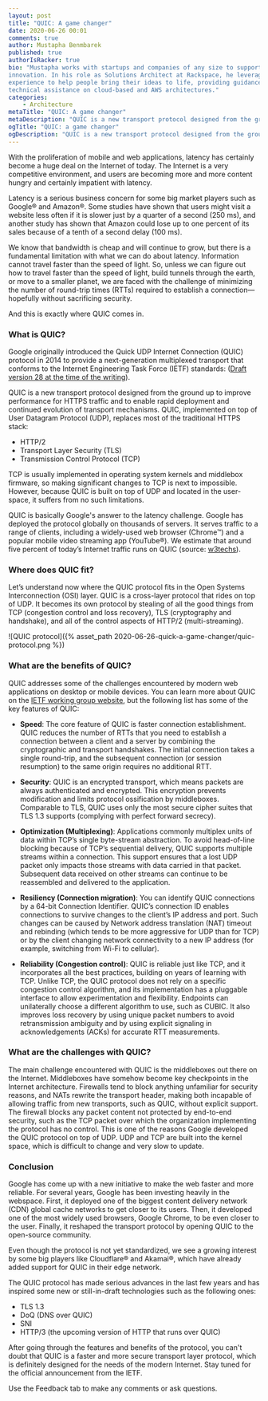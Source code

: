 ```yaml
---
layout: post
title: "QUIC: A game changer"
date: 2020-06-26 00:01
comments: true
author: Mustapha Benmbarek
published: true
authorIsRacker: true
bio: "Mustapha works with startups and companies of any size to support their
innovation. In his role as Solutions Architect at Rackspace, he leverages his
experience to help people bring their ideas to life, providing guidance and
technical assistance on cloud-based and AWS architectures."
categories:
    - Architecture
metaTitle: "QUIC: A game changer"
metaDescription: "QUIC is a new transport protocol designed from the ground up to improve performance for HTTPS traffic and to enable rapid deployment and continued evolution of transport mechanisms."
ogTitle: "QUIC: a game changer"
ogDescription: "QUIC is a new transport protocol designed from the ground up to improve performance for HTTPS traffic and to enable rapid deployment and continued evolution of transport mechanisms."
---
```


With the proliferation of mobile and web applications, latency has certainly
become a huge deal on the Internet of today. The Internet is a very
competitive environment, and users are becoming more and more content hungry
and certainly impatient with latency.

<!-- more -->

Latency is a serious business concern for some big market players such as
Google&reg; and Amazon&reg;. Some studies have shown that users might visit a
website less often if it is slower just by a quarter of a second (250 ms), and
another study has shown that Amazon could lose up to one percent of its sales
because of a tenth of a second delay (100 ms).

We know that bandwidth is cheap and will continue to grow, but there is a
fundamental limitation with what we can do about latency. Information cannot
travel faster than the speed of light. So, unless we can figure out how to
travel faster than the speed of light, build tunnels through the earth, or move
to a smaller planet, we are faced with the challenge of minimizing the number
of round-trip times (RTTs) required to establish a connection&mdash;hopefully
without sacrificing security.

And this is exactly where QUIC comes in.

### What is QUIC?

Google originally introduced the Quick UDP Internet Connection (QUIC) protocol
in 2014 to provide a next-generation multiplexed transport that conforms to the
Internet Engineering Task Force (IETF) standards:
([Draft version 28 at the time of the writing](https://tools.ietf.org/html/draft-ietf-quic-transport-28)).

QUIC is a new transport protocol designed from the ground up to improve
performance for HTTPS traffic and to enable rapid deployment and continued
evolution of transport mechanisms. QUIC, implemented on top of User Datagram Protocol (UDP),
replaces most of the traditional HTTPS stack:

- HTTP/2
- Transport Layer Security (TLS)
- Transmission Control Protocol (TCP)

TCP is usually implemented in operating system kernels and middlebox firmware, so making
significant changes to TCP is next to impossible. However, because QUIC is built
on top of UDP and located in the user-space, it suffers from no such
limitations.

QUIC is basically Google's answer to the latency challenge. Google has deployed the
protocol globally on thousands of servers. It serves
traffic to a range of clients, including a widely-used web browser (Chrome&trade;)
and a popular mobile video streaming app (YouTube&reg;). We estimate that around
five percent of today’s Internet traffic runs on QUIC
(source: [w3techs](https://w3techs.com/technologies/details/ce-quic)).

### Where does QUIC fit?

Let’s understand now where the QUIC protocol fits in the Open Systems Interconnection (OSI) layer.
QUIC is a cross-layer protocol that rides on top of UDP. It becomes its own protocol by stealing of
all the good things from TCP (congestion control and loss recovery), TLS (cryptography and handshake),
and all of the control aspects of HTTP/2 (multi-streaming).

![QUIC protocol]({% asset_path 2020-06-26-quick-a-game-changer/quic-protocol.png %})

### What are the benefits of QUIC?

QUIC addresses some of the challenges encountered by modern web applications on
desktop or mobile devices. You can learn more about QUIC on the
[IETF working group website](https://tools.ietf.org/html/draft-ietf-quic-transport-28),
but the following list has some of the key features of QUIC:

- **Speed**: The core feature of QUIC is faster connection establishment. QUIC
reduces the number of RTTs that you need to establish a connection between
a client and a server by combining the cryptographic and transport
handshakes. The initial connection takes a single round-trip, and the
subsequent connection (or session resumption) to the same origin requires
no additional RTT.

- **Security**: QUIC is an encrypted transport, which means packets are always
authenticated and encrypted. This encryption prevents modification and limits
protocol ossification by middleboxes. Comparable to TLS, QUIC uses only
the most secure cipher suites that TLS 1.3 supports (complying with
perfect forward secrecy).

- **Optimization (Multiplexing)**: Applications commonly multiplex units of data
within TCP’s single byte-stream abstraction. To avoid head-of-line blocking
because of TCP’s sequential delivery, QUIC supports multiple streams within a
connection. This support ensures that a lost UDP packet only impacts those streams with
data carried in that packet. Subsequent data received on other streams
can continue to be reassembled and delivered to the application.

- **Resiliency (Connection migration)**: You can identify QUIC connections by a 64-bit
Connection Identifier. QUIC’s connection ID enables connections to survive
changes to the client’s IP address and port. Such changes can be caused by Network address
translation (NAT) timeout and rebinding (which tends to be more aggressive for UDP than for TCP)
or by the client changing network connectivity to a new IP address
(for example, switching from Wi-Fi to cellular).

- **Reliability (Congestion control)**: QUIC is reliable just like TCP, and it
incorporates all the best practices, building on years of learning with
TCP. Unlike TCP, the QUIC protocol does not rely on a specific congestion
control algorithm, and its implementation has a pluggable interface to allow
experimentation and flexibility. Endpoints can unilaterally choose a different
algorithm to use, such as CUBIC. It also improves loss recovery by using
unique packet numbers to avoid retransmission ambiguity and by using explicit
signaling in acknowledgements (ACKs) for accurate RTT measurements.

### What are the challenges with QUIC?

The main challenge encountered with QUIC is the middleboxes out there on the
Internet. Middleboxes have somehow become key checkpoints in the
Internet architecture. Firewalls tend to block anything unfamiliar for
security reasons, and NATs rewrite the transport header, making both incapable of
allowing traffic from new transports, such as QUIC, without explicit support. The
firewall blocks any packet content not protected by end-to-end security, such as
the TCP packet over which the organization implementing the protocol has no control.
This is one of the reasons Google developed the QUIC protocol on top of UDP. UDP and
TCP are built into the kernel space, which is difficult to change and very slow to update.

### Conclusion

Google has come up with a new initiative to make the web faster and more reliable. For
several years, Google has been investing heavily in the webspace. First, it deployed one
of the biggest content delivery network (CDN) global cache networks to get
closer to its users. Then, it developed one of the most widely
used browsers, Google Chrome, to be even closer to the user. Finally, it
reshaped the transport protocol by opening QUIC to the open-source community.

Even though the protocol is not yet standardized, we see a growing interest
by some big players like Cloudflare&reg; and Akamai&reg;, which have already added
support for QUIC in their edge network.

The QUIC protocol has made serious advances in the last few years and has
inspired some new or still-in-draft technologies such as the following ones:

- TLS 1.3
- DoQ (DNS over QUIC)
- SNI
- HTTP/3 (the upcoming version of HTTP that runs over QUIC)

After going through the features and benefits of the protocol, you can't
doubt that QUIC is a faster and more secure transport layer protocol, which
is definitely designed for the needs of the modern Internet. Stay tuned for
the official announcement from the IETF.

Use the Feedback tab to make any comments or ask questions.
